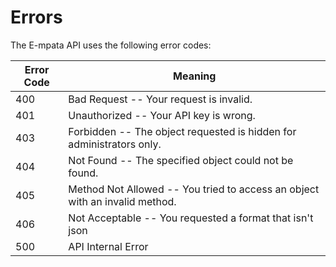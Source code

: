 # Errors

The E-mpata API uses the following error codes:


Error Code | Meaning
---------- | -------
400 | Bad Request -- Your request is invalid.
401 | Unauthorized -- Your API key is wrong.
403 | Forbidden -- The object requested is hidden for administrators only.
404 | Not Found -- The specified object could not be found.
405 | Method Not Allowed -- You tried to access an object with an invalid method.
406 | Not Acceptable -- You requested a format that isn't json
500 | API Internal Error
